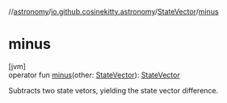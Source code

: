 //[astronomy](../../../index.md)/[io.github.cosinekitty.astronomy](../index.md)/[StateVector](index.md)/[minus](minus.md)

# minus

[jvm]\
operator fun [minus](minus.md)(other: [StateVector](index.md)): [StateVector](index.md)

Subtracts two state vetors, yielding the state vector difference.
